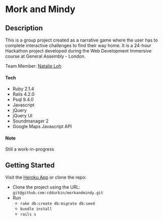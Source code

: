 # Mork and Mindy

## Description

This is a group project created as a narrative game where the user has to complete interactive challenges to find their way home. It is a 24-hour Hackathon project developed during the Web Development Immersive course at General Assembly - London.

Team Member: [Natalie Loh](https://github.com/natbatwat)

#### Tech

- Ruby 2.1.4
- Rails 4.2.0
- Psql 9.4.0
- Javascript
- jQuery
- jQuery UI
- Soundmanager 2
- Google Maps Javascript API

#### Note

Still a work-in-progress

## Getting Started

Visit the [Heroku App](https://morkandmindy.herokuapp.com) or clone the repo:

- Clone the project using the URL: ```git@github.com:cddurbin/morkandmindy.git```
- Run
  * ```rake db:create db:migrate db:seed```
  * ```bundle install```
  * ```rails s```
